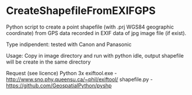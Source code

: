 # CreateShapefileFromEXIFGPS
Python script to create a point shapefile (with .prj WGS84 geographic coordinate) from GPS data recorded in EXIF data of jpg image file (if exist). 

Type indipendent: tested with Canon and Panasonic

Usage: Copy in image directory and run with python idle, output shapefile will be create in the same directory

Request (see licence)
Python 3x
exiftool.exe - http://www.sno.phy.queensu.ca/~phil/exiftool/
shapefile.py - https://github.com/GeospatialPython/pyshp
